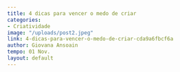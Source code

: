 ```yaml
---
title: 4 dicas para vencer o medo de criar
categories:
- Criatividade
image: "/uploads/post2.jpeg"
link: 4-dicas-para-vencer-o-medo-de-criar-cda9a6fbcf6a
author: Giovana Ansoain
tempo: 01 Nov.
layout: default
---
```


